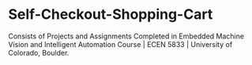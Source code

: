 # Self-Checkout-Shopping-Cart
Consists of Projects and Assignments Completed in Embedded Machine Vision and Intelligent Automation Course | ECEN 5833 | University of Colorado, Boulder.
